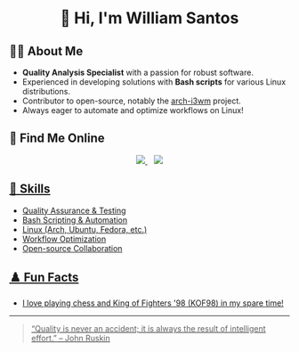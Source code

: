 <h1 align='center'>
👋 Hi, I'm William Santos</h1>

## 👨‍💻 About Me

- **Quality Analysis Specialist** with a passion for robust software.
- Experienced in developing solutions with **Bash scripts** for various Linux distributions.
- Contributor to open-source, notably the [arch-i3wm](https://github.com/thespation/arch-i3wm) project.
- Always eager to automate and optimize workflows on Linux!

## 🔗 Find Me Online

<p align='center'>
  
  <a href="https://www.linkedin.com/in/william-santos-44525abb/">
  <img src="https://img.shields.io/badge/linkedin-%230077B5.svg?&style=for-the-badge&logo=linkedin&logoColor=white" />
  </a>&nbsp;&nbsp;
  <a href="mailto:thespation@gmail.com">
  <img src="https://img.shields.io/badge/Gmail-D14836?style=for-the-badge&logo=gmail&logoColor=white" />

## 🎯 Skills

- Quality Assurance & Testing
- Bash Scripting & Automation
- Linux (Arch, Ubuntu, Fedora, etc.)
- Workflow Optimization
- Open-source Collaboration

## ♟️ Fun Facts

- I love playing chess and King of Fighters '98 (KOF98) in my spare time!

---

> “Quality is never an accident; it is always the result of intelligent effort.” – John Ruskin
